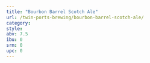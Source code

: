 ```yaml
---
title: "Bourbon Barrel Scotch Ale"
url: /twin-ports-brewing/bourbon-barrel-scotch-ale/
category: 
style: 
abv: 7.5
ibu: 0
srm: 0
upc: 0
---
```


